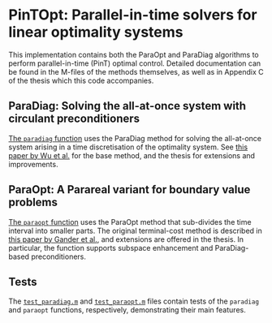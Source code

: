 # PinTOpt: Parallel-in-time solvers for linear optimality systems

This implementation contains both the ParaOpt and ParaDiag algorithms to
perform parallel-in-time (PinT) optimal control. Detailed documentation
can be found in the M-files of the methods themselves, as well as in Appendix
C of the thesis which this code accompanies.

## ParaDiag: Solving the all-at-once system with circulant preconditioners
[The `paradiag` function](paradiag.m) uses the ParaDiag method for solving
the all-at-once system arising in a time discretisation of the optimality
system. See [this paper by Wu et al.](https://doi.org/10.1051/cocv/2020012)
for the base method, and the thesis for extensions and improvements.

## ParaOpt: A Parareal variant for boundary value problems
[The `paraopt` function](paraopt.m) uses the ParaOpt method that sub-divides
the time interval into smaller parts. The original terminal-cost method is
described in [this paper by Gander et al.](https://doi.org/10.1137/19M1292291),
and extensions are offered in the thesis. In particular, the function supports
subspace enhancement and ParaDiag-based preconditioners.

## Tests
The [`test_paradiag.m`](test_paradiag.m) and [`test_paraopt.m`](test_paraopt.m)
files contain tests of the `paradiag` and `paraopt` functions, respectively,
demonstrating their main features.
